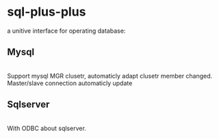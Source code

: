 # sql-plus-plus
a unitive interface for operating database:
## Mysql
</br>Support mysql MGR clusetr, automaticly adapt clusetr member changed. Master/slave connection automaticly update
## Sqlserver
</br>With ODBC about sqlserver.
